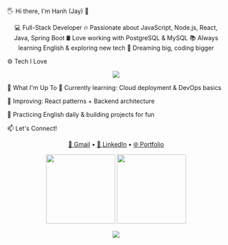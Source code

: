 🖐️ Hi there, I'm Hanh (Jay) 👋
<!-- **hanh-dev/hanh-dev** is a ✨ _special_ ✨ repository because its `README.md` (this file) appears on your GitHub profile. --> <div align="center">
💻 Full-Stack Developer
🔥 Passionate about JavaScript, Node.js, React, Java, Spring Boot
🛢️ Love working with PostgreSQL & MySQL
📚 Always learning English & exploring new tech
🌱 Dreaming big, coding bigger

</div>
⚙️ Tech I Love
<p align="center"> <img src="https://skillicons.dev/icons?i=js,nodejs,react,java,spring,postgres,mysql,git,vscode" /> </p>
🚀 What I'm Up To
🌱 Currently learning: Cloud deployment & DevOps basics

🧠 Improving: React patterns + Backend architecture

📖 Practicing English daily & building projects for fun

📫 Let's Connect!
<p align="center"> <a href="mailto:your.email@gmail.com">📧 Gmail</a> • <a href="https://linkedin.com/in/your-link">💼 LinkedIn</a> • <a href="https://yourportfolio.com">🌐 Portfolio</a> </p>
<p align="center"> <img src="https://github-readme-stats.vercel.app/api?username=hanh-dev&show_icons=true&theme=radical" height="160"/> <img src="https://github-readme-streak-stats.herokuapp.com/?user=hanh-dev&theme=radical" height="160"/> </p>
<p align="center"> <img src="https://komarev.com/ghpvc/?username=hanh-dev&color=orange" /> </p>
